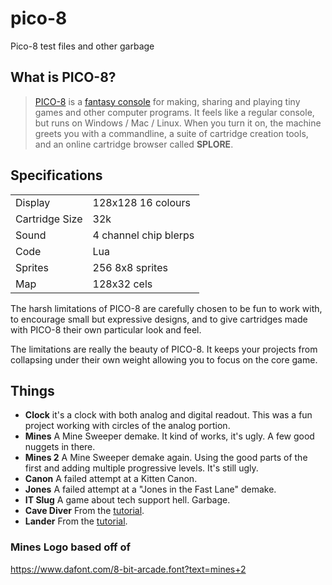 # pico-8

Pico-8 test files and other garbage

## What is PICO-8?

> [PICO-8](https://www.lexaloffle.com/pico-8.php) is a [fantasy console](https://www.lexaloffle.com/pico-8.php?page=faq) for making, sharing and playing tiny games and other computer programs. It feels like a regular console, but runs on Windows / Mac / Linux. When you turn it on, the machine greets you with a commandline, a suite of cartridge creation tools, and an online cartridge browser called **SPLORE**.

## Specifications

| | |
| - | - |
| Display | 128x128 16 colours |
| Cartridge Size | 32k |
| Sound | 4 channel chip blerps |
| Code | Lua |
| Sprites | 256 8x8 sprites |
| Map | 128x32 cels |

The harsh limitations of PICO-8 are carefully chosen to be fun to work with, to encourage small but expressive designs, and to give cartridges made with PICO-8 their own particular look and feel.

The limitations are really the beauty of PICO-8. It keeps your projects from collapsing under their own weight allowing you to focus on the core game.

## Things

- **Clock** it's a clock with both analog and digital readout. This was a fun project working with circles of the analog portion.
- **Mines** A Mine Sweeper demake. It kind of works, it's ugly. A few good nuggets in there.
- **Mines 2** A Mine Sweeper demake again. Using the good parts of the first and adding multiple progressive levels. It's still ugly.
- **Canon** A failed attempt at a Kitten Canon.
- **Jones** A failed attempt at a "Jones in the Fast Lane" demake.
- **IT Slug** A game about tech support hell. Garbage.
- **Cave Diver** From the [tutorial](https://mboffin.itch.io/gamedev-with-pico-8-issue1).
- **Lander** From the [tutorial](https://mboffin.itch.io/gamedev-with-pico-8-issue1).

### Mines Logo based off of

https://www.dafont.com/8-bit-arcade.font?text=mines+2

